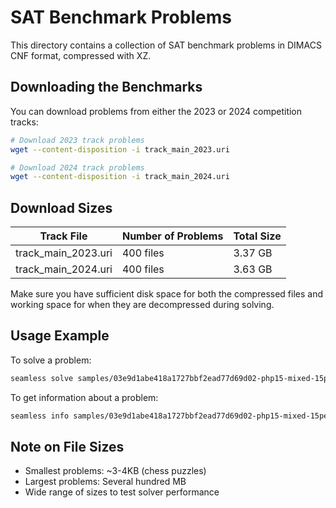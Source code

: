 # SAT Benchmark Problems

This directory contains a collection of SAT benchmark problems in DIMACS CNF format, compressed with XZ.

## Downloading the Benchmarks

You can download problems from either the 2023 or 2024 competition tracks:

```bash
# Download 2023 track problems
wget --content-disposition -i track_main_2023.uri

# Download 2024 track problems
wget --content-disposition -i track_main_2024.uri
```

## Download Sizes

| Track File | Number of Problems | Total Size |
|------------|-------------------|------------|
| track_main_2023.uri | 400 files | 3.37 GB |
| track_main_2024.uri | 400 files | 3.63 GB |

Make sure you have sufficient disk space for both the compressed files and working space for when they are decompressed during solving.

## Usage Example

To solve a problem:

```bash
seamless solve samples/03e9d1abe418a1727bbf2ead77d69d02-php15-mixed-15percent-blocked.cnf.xz
```

To get information about a problem:

```bash
seamless info samples/03e9d1abe418a1727bbf2ead77d69d02-php15-mixed-15percent-blocked.cnf.xz
```

## Note on File Sizes

- Smallest problems: ~3-4KB (chess puzzles)
- Largest problems: Several hundred MB
- Wide range of sizes to test solver performance
